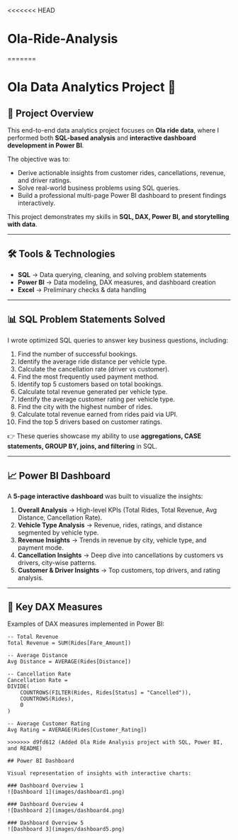 <<<<<<< HEAD
# Ola-Ride-Analysis
=======
# Ola Data Analytics Project 🚖

## 📌 Project Overview  
This end-to-end data analytics project focuses on **Ola ride data**, where I performed both **SQL-based analysis** and **interactive dashboard development in Power BI**.  

The objective was to:  
- Derive actionable insights from customer rides, cancellations, revenue, and driver ratings.  
- Solve real-world business problems using SQL queries.  
- Build a professional multi-page Power BI dashboard to present findings interactively.  

This project demonstrates my skills in **SQL, DAX, Power BI, and storytelling with data**.  

---

## 🛠 Tools & Technologies  
- **SQL** → Data querying, cleaning, and solving problem statements  
- **Power BI** → Data modeling, DAX measures, and dashboard creation  
- **Excel** → Preliminary checks & data handling  

---

## 📊 SQL Problem Statements Solved  

I wrote optimized SQL queries to answer key business questions, including:  

1. Find the number of successful bookings.  
2. Identify the average ride distance per vehicle type.  
3. Calculate the cancellation rate (driver vs customer).  
4. Find the most frequently used payment method.  
5. Identify top 5 customers based on total bookings.  
6. Calculate total revenue generated per vehicle type.  
7. Identify the average customer rating per vehicle type.  
8. Find the city with the highest number of rides.  
9. Calculate total revenue earned from rides paid via UPI.  
10. Find the top 5 drivers based on customer ratings.  

👉 These queries showcase my ability to use **aggregations, CASE statements, GROUP BY, joins, and filtering** in SQL.  

---

## 📈 Power BI Dashboard  

A **5-page interactive dashboard** was built to visualize the insights:  

1. **Overall Analysis** → High-level KPIs (Total Rides, Total Revenue, Avg Distance, Cancellation Rate).  
2. **Vehicle Type Analysis** → Revenue, rides, ratings, and distance segmented by vehicle type.  
3. **Revenue Insights** → Trends in revenue by city, vehicle type, and payment mode.  
4. **Cancellation Insights** → Deep dive into cancellations by customers vs drivers, city-wise patterns.  
5. **Customer & Driver Insights** → Top customers, top drivers, and rating analysis.  

---

## 🔢 Key DAX Measures  

Examples of DAX measures implemented in Power BI:  

```DAX
-- Total Revenue
Total Revenue = SUM(Rides[Fare_Amount])

-- Average Distance
Avg Distance = AVERAGE(Rides[Distance])

-- Cancellation Rate
Cancellation Rate = 
DIVIDE(
    COUNTROWS(FILTER(Rides, Rides[Status] = "Cancelled")),
    COUNTROWS(Rides),
    0
)

-- Average Customer Rating
Avg Rating = AVERAGE(Rides[Customer_Rating])

>>>>>>> d9fd612 (Added Ola Ride Analysis project with SQL, Power BI, and README)

## Power BI Dashboard

Visual representation of insights with interactive charts:

### Dashboard Overview 1
![Dashboard 1](images/dashboard1.png)

### Dashboard Overview 4
![Dashboard 2](images/dashboard4.png)

### Dashboard Overview 5
![Dashboard 3](images/dashboard5.png)
